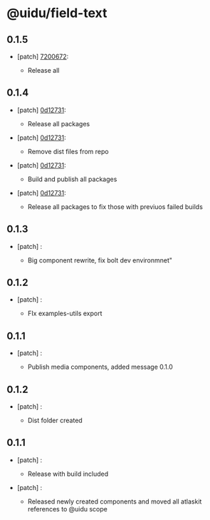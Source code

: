 # @uidu/field-text

## 0.1.5
- [patch] [7200672](https://github.org/uidu-org/guidu/commits/7200672):

  - Release all

## 0.1.4
- [patch] [0d12731](https://github.org/uidu-org/guidu/commits/0d12731):

  - Release all packages
- [patch] [0d12731](https://github.org/uidu-org/guidu/commits/0d12731):

  - Remove dist files from repo
- [patch] [0d12731](https://github.org/uidu-org/guidu/commits/0d12731):

  - Build and publish all packages
- [patch] [0d12731](https://github.org/uidu-org/guidu/commits/0d12731):

  - Release all packages to fix those with previuos failed builds

## 0.1.3
- [patch] :

  - Big component rewrite, fix bolt dev environmnet"

## 0.1.2
- [patch] :

  - FIx examples-utils export

## 0.1.1
- [patch] :

  - Publish media components, added message 0.1.0

## 0.1.2
- [patch] :

  - Dist folder created

## 0.1.1
- [patch] :

  - Release with build included
- [patch] :

  - Released newly created components and moved all atlaskit references to @uidu scope
